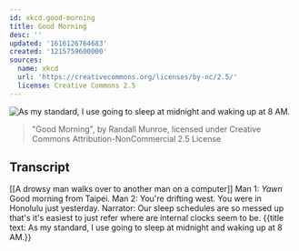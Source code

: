 ```yaml
---
id: xkcd.good-morning
title: Good Morning
desc: ''
updated: '1616126764683'
created: '1215759600000'
sources:
  name: xkcd
  url: 'https://creativecommons.org/licenses/by-nc/2.5/'
  license: Creative Commons 2.5
---
```

![As my standard, I use going to sleep at midnight and waking up at 8 AM.](https://imgs.xkcd.com/comics/good_morning.png)
> "Good Morning", by Randall Munroe, licensed under Creative Commons Attribution-NonCommercial 2.5 License

## Transcript
[[A drowsy man walks over to another man on a computer]]
Man 1: *Yawn* Good morning from Taipei.
Man 2: You're drifting west. You were in Honolulu just yesterday.
Narrator: Our sleep schedules are so messed up that's it's easiest to just refer where are internal clocks seem to be.
{{title text: As my standard, I use going to sleep at midnight and waking up at 8 AM.}}
